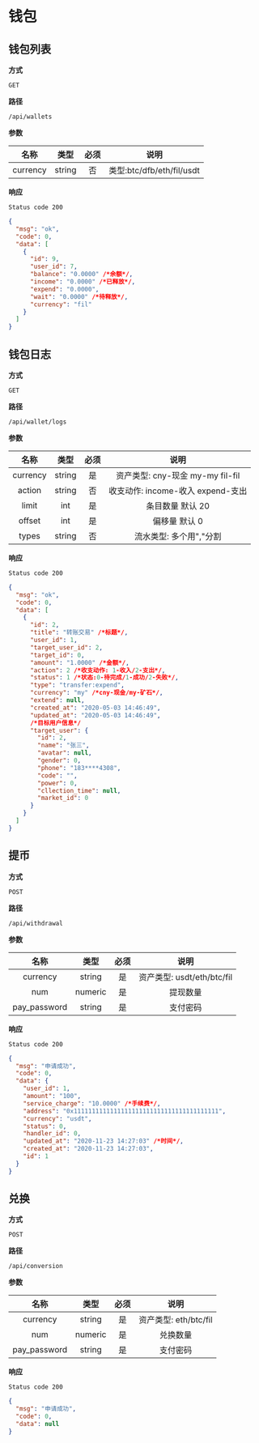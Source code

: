 # 钱包

## 钱包列表

**方式**

`GET`

**路径**

`/api/wallets`

**参数**

|   名称   |  类型  | 必须 |           说明            |
| :------: | :----: | :--: | :-----------------------: |
| currency | string |  否  | 类型:btc/dfb/eth/fil/usdt |

**响应**

`Status code 200`

```json
{
  "msg": "ok",
  "code": 0,
  "data": [
    {
      "id": 9,
      "user_id": 7,
      "balance": "0.0000" /*余额*/,
      "income": "0.0000" /*已释放*/,
      "expend": "0.0000",
      "wait": "0.0000" /*待释放*/,
      "currency": "fil"
    }
  ]
}
```

## 钱包日志

**方式**

`GET`

**路径**

`/api/wallet/logs`

**参数**

|   名称   |  类型  | 必须 |               说明                |
| :------: | :----: | :--: | :-------------------------------: |
| currency | string |  是  | 资产类型: cny-现金 my-my fil-fil  |
|  action  | string |  否  | 收支动作: income-收入 expend-支出 |
|  limit   |  int   |  是  |         条目数量 默认 20          |
|  offset  |  int   |  是  |           偏移量 默认 0           |
|  types   | string |  否  |      流水类型: 多个用","分割      |

**响应**

`Status code 200`

```json
{
  "msg": "ok",
  "code": 0,
  "data": [
    {
      "id": 2,
      "title": "转账交易" /*标题*/,
      "user_id": 1,
      "target_user_id": 2,
      "target_id": 0,
      "amount": "1.0000" /*金额*/,
      "action": 2 /*收支动作: 1-收入/2-支出*/,
      "status": 1 /*状态:0-待完成/1-成功/2-失败*/,
      "type": "transfer:expend",
      "currency": "my" /*cny-现金/my-矿石*/,
      "extend": null,
      "created_at": "2020-05-03 14:46:49",
      "updated_at": "2020-05-03 14:46:49",
      /*目标用户信息*/
      "target_user": {
        "id": 2,
        "name": "张三",
        "avatar": null,
        "gender": 0,
        "phone": "183****4308",
        "code": "",
        "power": 0,
        "cllection_time": null,
        "market_id": 0
      }
    }
  ]
}
```

## 提币

**方式**

`POST`

**路径**

`/api/withdrawal`

**参数**

|     名称     |  类型   | 必须 |            说明            |
| :----------: | :-----: | :--: | :------------------------: |
|   currency   | string  |  是  | 资产类型: usdt/eth/btc/fil |
|     num      | numeric |  是  |          提现数量          |
| pay_password | string  |  是  |          支付密码          |

**响应**

`Status code 200`

```json
{
  "msg": "申请成功",
  "code": 0,
  "data": {
    "user_id": 1,
    "amount": "100",
    "service_charge": "10.0000" /*手续费*/,
    "address": "0x1111111111111111111111111111111111111111",
    "currency": "usdt",
    "status": 0,
    "handler_id": 0,
    "updated_at": "2020-11-23 14:27:03" /*时间*/,
    "created_at": "2020-11-23 14:27:03",
    "id": 1
  }
}
```

## 兑换

**方式**

`POST`

**路径**

`/api/conversion`

**参数**

|     名称     |  类型   | 必须 |         说明          |
| :----------: | :-----: | :--: | :-------------------: |
|   currency   | string  |  是  | 资产类型: eth/btc/fil |
|     num      | numeric |  是  |       兑换数量        |
| pay_password | string  |  是  |       支付密码        |

**响应**

`Status code 200`

```json
{
  "msg": "申请成功",
  "code": 0,
  "data": null
}
```
